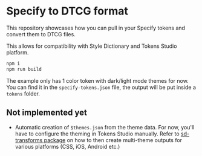 # Specify to DTCG format

This repository showcases how you can pull in your Specify tokens and convert them to DTCG files.

This allows for compatibility with Style Dictionary and Tokens Studio platform.

```sh
npm i
npm run build
```

The example only has 1 color token with dark/light mode themes for now.
You can find it in the `specify-tokens.json` file, the output will be put inside a `tokens` folder.

## Not implemented yet

- Automatic creation of `$themes.json` from the theme data. For now, you'll have to configure the theming in Tokens Studio manually. Refer to [sd-transforms package](https://github.com/tokens-studio/sd-transforms) on how to then create multi-theme outputs for various platforms (CSS, iOS, Android etc.)
